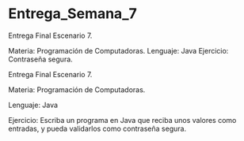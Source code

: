# Entrega_Semana_7
Entrega Final  Escenario 7. 

Materia: Programación de Computadoras. Lenguaje: Java Ejercicio: Contraseña segura.

Entrega Final  Escenario 7.

Materia: Programación de Computadoras.

Lenguaje: Java

Ejercicio:
Escriba un programa en Java que reciba unos valores como entradas, y pueda validarlos como contraseña segura.
